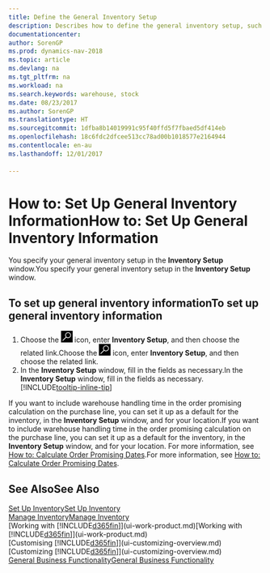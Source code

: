 ```yaml
---
title: Define the General Inventory Setup
description: Describes how to define the general inventory setup, such as number series and locations, so that you can, for example, manage your warehouse and stock.
documentationcenter: 
author: SorenGP
ms.prod: dynamics-nav-2018
ms.topic: article
ms.devlang: na
ms.tgt_pltfrm: na
ms.workload: na
ms.search.keywords: warehouse, stock
ms.date: 08/23/2017
ms.author: SorenGP
ms.translationtype: HT
ms.sourcegitcommit: 1dfba8b14019991c95f40ffd5f7fbaed5df414eb
ms.openlocfilehash: 18c6fdc2dfcee513cc78ad00b1018577e2164944
ms.contentlocale: en-au
ms.lasthandoff: 12/01/2017

---
```

# <a name="how-to-set-up-general-inventory-information"></a><span data-ttu-id="9f5b0-103">How to: Set Up General Inventory Information</span><span class="sxs-lookup"><span data-stu-id="9f5b0-103">How to: Set Up General Inventory Information</span></span>
<span data-ttu-id="9f5b0-104">You specify your general inventory setup in the **Inventory Setup** window.</span><span class="sxs-lookup"><span data-stu-id="9f5b0-104">You specify your general inventory setup in the **Inventory Setup** window.</span></span>

## <a name="to-set-up-general-inventory-information"></a><span data-ttu-id="9f5b0-105">To set up general inventory information</span><span class="sxs-lookup"><span data-stu-id="9f5b0-105">To set up general inventory information</span></span>
1. <span data-ttu-id="9f5b0-106">Choose the ![Search for Page or Report](media/ui-search/search_small.png "Search for Page or Report icon") icon, enter **Inventory Setup**, and then choose the related link.</span><span class="sxs-lookup"><span data-stu-id="9f5b0-106">Choose the ![Search for Page or Report](media/ui-search/search_small.png "Search for Page or Report icon") icon, enter **Inventory Setup**, and then choose the related link.</span></span>
2. <span data-ttu-id="9f5b0-107">In the **Inventory Setup** window, fill in the fields as necessary.</span><span class="sxs-lookup"><span data-stu-id="9f5b0-107">In the **Inventory Setup** window, fill in the fields as necessary.</span></span> [!INCLUDE[tooltip-inline-tip](includes/tooltip-inline-tip_md.md)]

<span data-ttu-id="9f5b0-108">If you want to include warehouse handling time in the order promising calculation on the purchase line, you can set it up as a default for the inventory, in the **Inventory Setup** window, and for your location.</span><span class="sxs-lookup"><span data-stu-id="9f5b0-108">If you want to include warehouse handling time in the order promising calculation on the purchase line, you can set it up as a default for the inventory, in the **Inventory Setup** window, and for your location.</span></span> <span data-ttu-id="9f5b0-109">For more information, see [How to: Calculate Order Promising Dates](sales-how-to-calculate-order-promising-dates.md).</span><span class="sxs-lookup"><span data-stu-id="9f5b0-109">For more information, see [How to: Calculate Order Promising Dates](sales-how-to-calculate-order-promising-dates.md).</span></span>  

## <a name="see-also"></a><span data-ttu-id="9f5b0-110">See Also</span><span class="sxs-lookup"><span data-stu-id="9f5b0-110">See Also</span></span>
[<span data-ttu-id="9f5b0-111">Set Up Inventory</span><span class="sxs-lookup"><span data-stu-id="9f5b0-111">Set Up Inventory</span></span>](inventory-setup-inventory.md)  
[<span data-ttu-id="9f5b0-112">Manage Inventory</span><span class="sxs-lookup"><span data-stu-id="9f5b0-112">Manage Inventory</span></span>](inventory-manage-inventory.md)  
<span data-ttu-id="9f5b0-113">[Working with [!INCLUDE[d365fin](includes/d365fin_md.md)]](ui-work-product.md)</span><span class="sxs-lookup"><span data-stu-id="9f5b0-113">[Working with [!INCLUDE[d365fin](includes/d365fin_md.md)]](ui-work-product.md)</span></span>  
<span data-ttu-id="9f5b0-114">[Customising [!INCLUDE[d365fin](includes/d365fin_md.md)]](ui-customizing-overview.md)</span><span class="sxs-lookup"><span data-stu-id="9f5b0-114">[Customizing [!INCLUDE[d365fin](includes/d365fin_md.md)]](ui-customizing-overview.md)</span></span>  
[<span data-ttu-id="9f5b0-115">General Business Functionality</span><span class="sxs-lookup"><span data-stu-id="9f5b0-115">General Business Functionality</span></span>](ui-across-business-areas.md)

